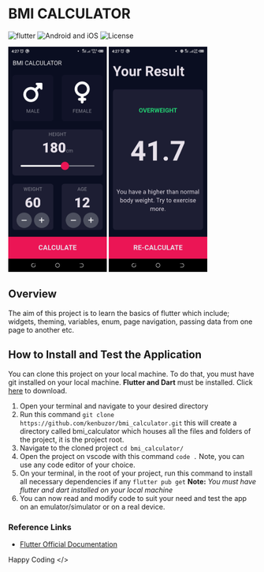 # BMI CALCULATOR

![flutter](https://img.shields.io/badge/Flutter-blue?logo=flutter) ![Android and iOS](https://img.shields.io/badge/Android-iOS-black?logo=Android) ![License](https://img.shields.io/github/license/kenbuzor/bmi_calculator)

<p float='left'>
<img src='assets/images/img1.png' width='200'>
<img src='assets/images/img2.png' width='200'>
</p>

## Overview

The aim of this project is to learn the basics of flutter which include; widgets, theming, variables, enum, page navigation, passing data from one page to another etc.

## How to Install and Test the Application

You can clone this project on your local machine. To do that, you must have git installed on your local machine.
**Flutter and Dart** must be installed. Click [here](https://flutter.dev) to download.

1. Open your terminal and navigate to your desired directory
2. Run this command `git clone https://github.com/kenbuzor/bmi_calculator.git` this will create a directory called bmi_calculator which houses all the files and folders of the project, it is the project root.
3. Navigate to the cloned project `cd bmi_calculator/`
4. Open the project on vscode with this command `code .` Note, you can use any code editor of your choice.
5. On your terminal, in the root of your project, run this command to install all necessary dependencies if any `flutter pub get`
   **Note:** _You must have flutter and dart installed on your local machine_
6. You can now read and modify code to suit your need and test the app on an emulator/simulator or on a real device.

### Reference Links

- [Flutter Official Documentation](https://docs.flutter.dev/)

Happy Coding </>
